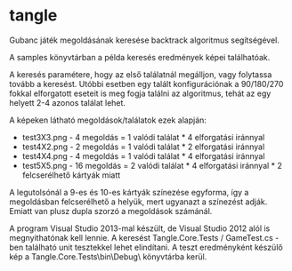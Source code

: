 # tangle

Gubanc játék megoldásának keresése backtrack algoritmus segítségével. 

A samples könyvtárban a példa keresés eredmények képei találhatóak. 

A keresés paramétere, hogy az első találatnál megálljon, vagy folytassa tovább a keresést. Utóbbi esetben egy talált konfigurációnak a 90/180/270 fokkal elforgatott eseteit is meg fogja találni az algoritmus, tehát az egy helyett 2-4 azonos találat lehet. 

A képeken látható megoldások/találatok ezek alapján:
- test3X3.png  - 4 megoldás = 1 valódi találat * 4 elforgatási iránnyal
- test4X2.png  - 2 megoldás = 1 valódi találat * 2 elforgatási iránnyal
- test4X4.png  - 4 megoldás = 1 valódi találat * 4 elforgatási iránnyal
- test5X5.png  - 16 megoldás = 2 valódi találat * 4 elforgatási iránnyal * 2 felcserélhető kártyák miatt

A legutolsónál a 9-es és 10-es kártyák színezése egyforma, így a megoldásban felcserélhető a helyük, mert ugyanazt a színezést adják. Emiatt van plusz dupla szorzó a megoldások számánál.

A program Visual Studio 2013-mal készült, de Visual Studio 2012 alól is megnyithatónak kell lennie.
A keresést Tangle.Core.Tests / GameTest.cs -ben található unit tesztekkel lehet elindítani. A teszt eredményként készülő kép a Tangle.Core.Tests\bin\Debug\ könyvtárba kerül.

